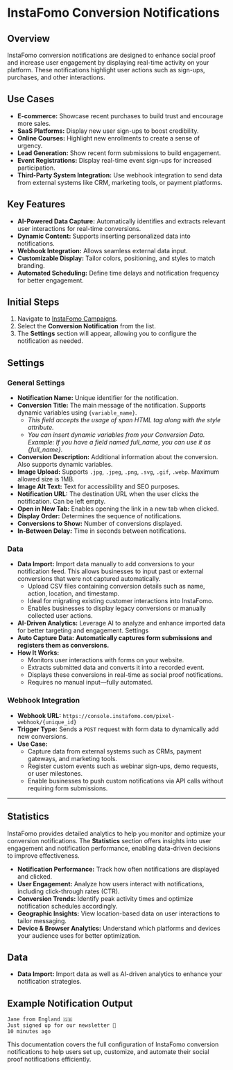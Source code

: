 # **InstaFomo Conversion Notifications**

## **Overview**

InstaFomo conversion notifications are designed to enhance social proof and increase user engagement by displaying real-time activity on your platform. These notifications highlight user actions such as sign-ups, purchases, and other interactions.

## **Use Cases**

- **E-commerce:** Showcase recent purchases to build trust and encourage more sales.
- **SaaS Platforms:** Display new user sign-ups to boost credibility.
- **Online Courses:** Highlight new enrollments to create a sense of urgency.
- **Lead Generation:** Show recent form submissions to build engagement.
- **Event Registrations:** Display real-time event sign-ups for increased participation.
- **Third-Party System Integration:** Use webhook integration to send data from external systems like CRM, marketing tools, or payment platforms.

## **Key Features**

- **AI-Powered Data Capture:** Automatically identifies and extracts relevant user interactions for real-time conversions.
- **Dynamic Content:** Supports inserting personalized data into notifications.
- **Webhook Integration:** Allows seamless external data input.
- **Customizable Display:** Tailor colors, positioning, and styles to match branding.
- **Automated Scheduling:** Define time delays and notification frequency for better engagement.

## **Initial Steps**

1. Navigate to [InstaFomo Campaigns](https://console.instafomo.com/campaign).
2. Select the **Conversion Notification** from the list.
3. The **Settings** section will appear, allowing you to configure the notification as needed.

## **Settings**

### **General Settings**

- **Notification Name:** Unique identifier for the notification.
- **Conversion Title:** The main message of the notification. Supports dynamic variables using `{variable_name}`.
  - _This field accepts the usage of span HTML tag along with the style attribute._
  - _You can insert dynamic variables from your Conversion Data. Example: If you have a field named full_name, you can use it as {full_name}._
- **Conversion Description:** Additional information about the conversion. Also supports dynamic variables.
- **Image Upload:** Supports `.jpg`, `.jpeg`, `.png`, `.svg`, `.gif`, `.webp`. Maximum allowed size is 1MB.
- **Image Alt Text:** Text for accessibility and SEO purposes.
- **Notification URL:** The destination URL when the user clicks the notification. Can be left empty.
- **Open in New Tab:** Enables opening the link in a new tab when clicked.
- **Display Order:** Determines the sequence of notifications.
- **Conversions to Show:** Number of conversions displayed.
- **In-Between Delay:** Time in seconds between notifications.

### **Data**

- **Data Import:** Import data manually to add conversions to your notification feed. This allows businesses to input past or external conversions that were not captured automatically.
  - Upload CSV files containing conversion details such as name, action, location, and timestamp.
  - Ideal for migrating existing customer interactions into InstaFomo.
  - Enables businesses to display legacy conversions or manually collected user actions.
- **AI-Driven Analytics:** Leverage AI to analyze and enhance imported data for better targeting and engagement. Settings
- **Auto Capture Data:** **Automatically captures form submissions and registers them as conversions.**
- **How It Works:**
  - Monitors user interactions with forms on your website.
  - Extracts submitted data and converts it into a recorded event.
  - Displays these conversions in real-time as social proof notifications.
  - Requires no manual input—fully automated.

### **Webhook Integration**

- **Webhook URL:** `https://console.instafomo.com/pixel-webhook/{unique_id}`
- **Trigger Type:** Sends a `POST` request with form data to dynamically add new conversions.
- **Use Case:**
  - Capture data from external systems such as CRMs, payment gateways, and marketing tools.
  - Register custom events such as webinar sign-ups, demo requests, or user milestones.
  - Enable businesses to push custom notifications via API calls without requiring form submissions.

---

## **Statistics**

InstaFomo provides detailed analytics to help you monitor and optimize your conversion notifications. The **Statistics** section offers insights into user engagement and notification performance, enabling data-driven decisions to improve effectiveness.

- **Notification Performance:** Track how often notifications are displayed and clicked.
- **User Engagement:** Analyze how users interact with notifications, including click-through rates (CTR).
- **Conversion Trends:** Identify peak activity times and optimize notification schedules accordingly.
- **Geographic Insights:** View location-based data on user interactions to tailor messaging.
- **Device & Browser Analytics:** Understand which platforms and devices your audience uses for better optimization.

## **Data**

- **Data Import:** Import data as well as AI-driven analytics to enhance your notification strategies.

## **Example Notification Output**

```
Jane from England 🇬🇧
Just signed up for our newsletter 💌
10 minutes ago
```

This documentation covers the full configuration of InstaFomo conversion notifications to help users set up, customize, and automate their social proof notifications efficiently.
